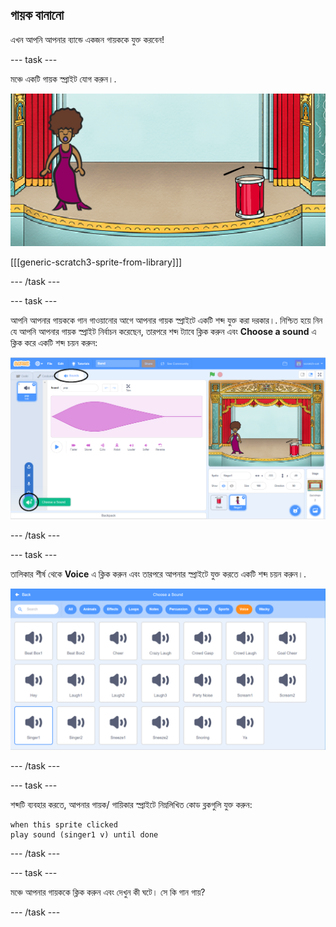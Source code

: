## গায়ক বানানো

এখন আপনি আপনার ব্যান্ডে একজন গায়ককে যুক্ত করবেন!

--- task ---

মঞ্চে একটি গায়ক স্প্রাইট যোগ করুন।.

![স্ক্রিনশট](images/band-singer-mic.png)

[[[generic-scratch3-sprite-from-library]]]

--- /task ---

--- task ---

আপনি আপনার গায়ককে গান গাওয়ানোর আগে আপনার গায়ক স্প্রাইটে একটি শব্দ যুক্ত করা দরকার।. নিশ্চিত হয়ে নিন যে আপনি আপনার গায়ক স্প্রাইট নির্বাচন করেছেন, তারপরে শব্দ ট্যাবে ক্লিক করুন এবং **Choose a sound** এ ক্লিক করে একটি শব্দ চয়ন করুন:

![স্ক্রিনশট](images/band-import-sound-annotated.png)

--- /task ---

--- task ---

তালিকার শীর্ষ থেকে **Voice** এ ক্লিক করুন এবং তারপরে আপনার স্প্রাইটে যুক্ত করতে একটি শব্দ চয়ন করুন।.

![স্ক্রিনশট](images/band-choose-sound.png)

--- /task ---

--- task ---

শব্দটি ব্যবহার করতে, আপনার গায়ক/ গায়িকার স্প্রাইটে নিম্নলিখিত কোড ব্লকগুলি যুক্ত করুন:

```blocks3
when this sprite clicked
play sound (singer1 v) until done
```

--- /task ---

--- task ---

মঞ্চে আপনার গায়ককে ক্লিক করুন এবং দেখুন কী ঘটে। সে কি গান গায়?

--- /task ---